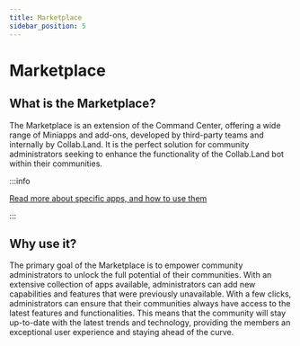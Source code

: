 ```yaml
---
title: Marketplace
sidebar_position: 5
---
```


# Marketplace

## What is the Marketplace?

The Marketplace is an extension of the Command Center, offering a wide range of Miniapps and add-ons, developed by third-party teams and internally by Collab.Land. It is the perfect solution for community administrators seeking to enhance the functionality of the Collab.Land bot within their communities.

:::info 

[Read more about specific apps, and how to use them](../marketplace/getting-started)

:::

## Why use it?

The primary goal of the Marketplace is to empower community administrators to unlock the full potential of their communities. With an extensive collection of apps available, administrators can add new capabilities and features that were previously unavailable.
With a few clicks, administrators can ensure that their communities always have access to the latest features and functionalities. This means that the community will stay up-to-date with the latest trends and technology, providing the members an exceptional user experience and staying ahead of the curve.
